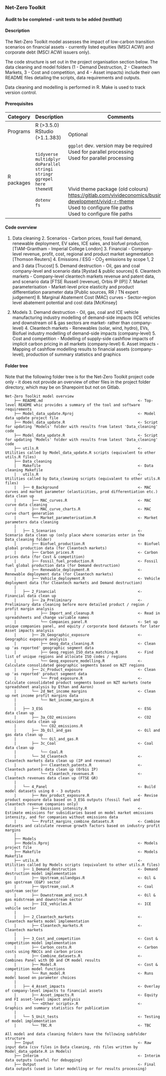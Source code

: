 ### Net-Zero Toolkit

#### Audit to be completed - unit tests to be added (testthat)

#### Description
The Net-Zero Toolkit model assesses the impact of low-carbon transition scenarios on financial assets - currently listed equities (MSCI ACWI) and corporate debt (MSCI ACWI issuers only).

The code structure is set out in the project organisation section below. The data cleaning and model folders (1 - Demand Destruction, 2 - Cleantech Markets, 3 - Cost and competition, and 4 - Asset impacts) include their own README files detailing the scripts, data requirements and outputs.

Data cleaning and modelling is performed in R. Make is used to track version control.

#### Prerequisites
| Category   | Description        | Comments                                                                                               |
|------------|--------------------|--------------------------------------------------------------------------------------------------------|
| Programs   | R (>3.5.0) <br> RStudio (>1.1.383)    |   <br> Optional																	   |
| R packages | `tidyverse` <br> `multidplyr` <br> `doParallel` <br> `stringi` <br> `stringr` <br> `ggrepel` <br> `here` <br> `themeVE` <br> <br> `dotenv` <br> `fs`| `ggplot` dev. version may be required <br> Used for parallel processing <br> Used for parallel processing <br> <br> <br> <br> <br> Vivid theme package (old colours) <br> <https://gitlab.com/vivideconomics/business-development/vivid-r-theme> <br> Used to configure file paths <br> Used to configure file paths                                                                   |

#### Code overview

1. Data cleaning
	2. Scenarios - Carbon prices, fossil fuel demand, renewable deployment, EV sales, ICE sales, and biofuel production [TIAM-Grantham - Imperial College London]
	3. Financial - Company-level revenue, profit, cost, regional and product market segmentation [Thomson Reuters]
	4. Emissions / ESG - CO<sub>2</sub> emissions by scope 1, 2 and 3 data [Trucost]
	5. Demand destruction - Oil, gas and coal company-level and scenario data [Rystad & public sources]
	6. Cleantech markets - Company-level cleantech markets revenue and patent data, and scenario data [FTSE Russell (revenue), Orbis IP (IP)]
	7. Market parameterisation - Market-level price elasticity and product differentiation parameter data [Public sources, RR / TN expert judgement]
	8. Marginal Abatement Cost (MAC) curves - Sector-region level abatement potential and cost data [McKinsey]

2. Models
	3. Demand destruction - Oil, gas, coal and ICE vehicle manufacturing industry modelling of demand-side impacts (ICE vehicles and downstream oil & gas sectors are market- rather than company-level)
	4. Cleantech markets - Renewables (solar, wind, hydro), EVs, Biofuel industry modelling of demand-side impacts (company-level)
	5. Cost and competition - Modelling of supply-side cashflow impacts of implicit carbon pricing in all markets (company-level)
	6. Asset impacts - Mapping of cashflow modelling results to financial assets (company-level), production of summary statistics and graphics

#### Folder tree

Note that the following folder tree is for the Net-Zero Toolkit project code only - it does not provide an overview of other files in the project folder directory, which may be on Sharepoint but not on Gitlab.

```
Net-Zero Toolkit model overview
    ├──	README.md                                           <- Top-level README whic provides a summary of the tool and software requirements
    ├──	Model_data_update.Rproj                             <- Model data update project file
    ├──	Model_data_update.R                                 <- Script for updating 'Models' folder with results from latest 'Data_cleaning' code
    ├──	Model_data_update.R                                 <- Script for updating 'Models' folder with results from latest 'Data_cleaning' code
    ├── utils.R                                             <- Utilities called by Model_data_update.R scripts (equivalent to other utils.R files)
    ├──	Data_cleaning
    |   Makefile                                            <- Data cleaning Makefile
    |   utils.R                                             <- Utilities called by Data_cleaning scripts (equivalent to other utils.R files)
    |   ├── 0_Background                                    <- MAC curves and market parameter (elasticities, prod differentiation etc.) data clean up
    |       ├── MAC_curves.R                                <- MAC curve data cleaning
    |       ├── MAC_curve_charts.R                          <- MAC curve chart generation
    |       └── Market_parameterisation.R                   <- Market parameters data cleaning
    |
    |   ├── 1_Scenarios                                     <- Scenario data clean up (only place where scenarios enter in the Data_cleaning folder)
    |       ├── Biofuel_production.R                        <- Biofuel global production data (for Cleantech markets)
    |       ├── Carbon_prices.R                             <- Carbon prices data (for Cost & competition)
    |       ├── Fossil_fuel_production.R                    <- Fossil fuel global production data (for Demand destruction)
    |       ├── Renewable_deployment.R                      <- Renewable deployment data (for Cleantech markets)
    |       ├── Vehicle_deployment.R                        <- Vehicle deployment data (for Cleantech markets and Demand destruction)
    |
    |   ├── 2_Financial                                     <- Financial data clean up
    |       ├── 2a_Preliminary                              <- Preliminary data cleaning before more detailed product / region / profit margin analysis
    |           ├── Import_and_cleanup.R                    <- Read in spreadsheets and change variable names
    |           └── Companies_panel.R                       <- Set up unique companies panel, and equity / corporate bond datasets for later Asset impacts analysis
    |       ├── 2b_Geographic_exposure                      <- Geographic exposure analysis
    |           ├── Geog_data_cleaning.R                    <- Clean up 'as reported' geographic segment data
    |           ├── Geog_region_ISO_data_matching.R         <- Find list of unique regions and allocate ISO codes / regions
    |           └── Geog_exposure_modelling.R               <- Calculate consolidated geographic segments based on NZT regions
    |       ├── 2c_Product_exposure                         <- Clean up 'as reported' product segment data
    |           └── Prod_exposure.R                         <- Calculate consolidated product segments based on NZT markets (note spreadsheet analysis by Ethan and Aaron)
    |       └── 2d_Net_income_margins                       <- Clean up net income profit margins data
    |           └── Net_income_margins.R
    |
    |   ├── 3_ESG                                           <- ESG data clean up
    |       ├── 3a_CO2_emissions                            <- CO2 emissions data clean up
    |           └── CO2_emissions.R
    |       ├── 3b_Oil_and_gas                              <- Oil and gas data clean up
    |           └── Oil_and_gas.R
    |       ├── 3c_Coal                                     <- Coal data clean up
    |           └── Coal.R
    |       └── 3d_Cleantech                                <- Cleantech markets data clean up (IP and revenue)
    |           ├── Cleantech_patents.R                     <- Cleantech patents data clean up (Orbis IP)
    |           └── Cleantech_revenues.R                    <- Cleantech revenues data clean up (FTSE GR)
    |
    |   └── 4_Panel                                         <- Build model datasets using 0 - 3 outputs
    |       ├── Rev_product_exposure.R                      <- Revise product exposure data based on 3_ESG outputs (fossil fuel and cleantech revenue companies only)
    |       ├── Emissions_intensity.R                       <- Estimate emissions for subsidiaries based on model market emissions intensity, and for companies without emissions data
    |       └── Profit_margins_combine_datasets.R           <- Combine datasets and calculate revenue growth factors based on industry profit margins
    |
    ├── Models
    ├──	Models.Rproj                                        <- Models project file
    ├── Makefile                                            <- Models Makefile
    ├── utils.R                                             <- Utilities called by Models scripts (equivalent to other utils.R files)
    |   ├── 1_Demand_destruction                            <- Demand destruction model implementation
    |       ├── Upstream_oilandgas.R                        <- Oil & gas upstream (E&P) sector
    |       ├── Upstream_coal.R                             <- Coal upstream sector
    |       ├── Downstream_and_svcs.R                       <- Oil & gas midstream and downstream sector
    |       ├── ICE_vehicles.R                              <- ICE vehicle sector
    |
    |   ├── 2_Cleantech_markets                             <- Cleantech markets model implementation
    |       ├── Cleantech_markets.R                         <- Cleantech markets
    |
    |   ├── 3_Cost_and_competition                          <- Cost & competition model implementation
    |       ├── Carbon_costs.R                              <- Carbon costs using MACCs and carbon prices
    |       ├── Combine_datasets.R                          <- Combines Panel with DD and CM model results
    |       ├── Model.R                                     <- Cost & competition model functions
    |       └── Run_model.R                                 <- Runs model based on parameter choices
    |
    |   ├── 4_Asset_impacts                                 <- Overlay of company-level impacts to financial assets
    |       ├── Asset_impacts.R                             <- Equity and FI asset-level impact analysis
    |       └── <Other scripts>.R                           <- Graphics and summary statistics for publication
    |
    |   └── 5_Unit_tests                                    <- Testing of model implementation
    |       └── TBC.R                                       <- TBC
    
All model and data cleaning folders have the following subfolder structure
    ├── Input                                               <- Raw input data (csv files in Data cleaning, rds files written by Model_data_update.R in Models)
    ├── Interim                                             <- Interim data outputs (useful for debugging)
    ├── Output                                              <- Final data outputs (used in later modelling or for results processing)
```